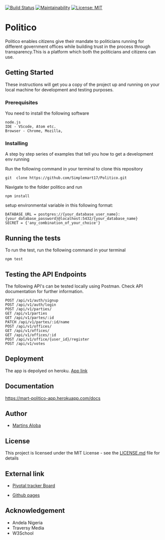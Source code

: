 [![Build Status](https://travis-ci.com/Simplemart17/Politico.svg?branch=develop)](https://travis-ci.com/Simplemart17/Politico)
[![Maintainability](https://api.codeclimate.com/v1/badges/5c29b768b40a1a380cd2/maintainability)](https://codeclimate.com/github/Simplemart17/Politico/maintainability)
[![License: MIT](https://img.shields.io/badge/License-MIT-green.svg)](https://opensource.org/licenses/MIT)

# Politico

Politico enables citizens give their mandate to politicians running for different government offices while building trust in the process through transparency.This is a platform which both the politicians and citizens can use.


## Getting Started

These instructions will get you a copy of the project up and running on your local machine for development and testing purposes.

### Prerequisites

You need to install the following software 

```
node.js
IDE - VScode, Atom etc.
Browser - Chrome, Mozilla,
```

### Installing

A step by step series of examples that tell you how to get a development env running

Run the following command in your terminal to clone this repository 

```
git  clone https://github.com/Simplemart17/Politico.git
```

Navigate to the folder politico and run

```
npm install
```

setup environmental variable in this following format:
```
DATABASE_URL = postgres://{your_database_user_name}:{your_database_password}@localhost:5432/{your_database_name}
SECRET = {'any_combination_of_your_choice'}
```
## Running the tests

To run the test, run the following command in your terminal
```
npm test
```
## Testing the API Endpoints

The following API's can be tested locally using Postman. Check API documentation for further information.
```
POST /api/v1/auth/signup
POST /api/v1/auth/login
POST /api/v1/parties/
GET /api/v1/parties
GET /api/v1/partes/:id
PATCH /api/v1/partes/:id/name
POST /api/v1/offices/
GET /api/v1/offices/
GET /api/v1/offices/:id
POST /api/v1/office/{user_id}/register
POST /api/v1/votes
```

## Deployment

The app is depolyed on heroku. [App link](https://mart-politico-app.herokuapp.com/)

## Documentation
https://mart-politico-app.herokuapp.com/docs


## Author

* [Martins Aloba](https://github.com/Simplemart17)

## License

This project is licensed under the MIT License - see the [LICENSE.md](LICENSE.md) file for details

## External link

* [Pivotal tracker Board](https://www.pivotaltracker.com/n/projects/2239033)

* [Github pages](https://simplemart17.github.io/Politico/)

## Acknowledgement

* Andela Nigeria
* Traversy Media
* W3School
